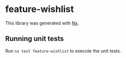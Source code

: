 # feature-wishlist

This library was generated with [Nx](https://nx.dev).

## Running unit tests

Run `nx test feature-wishlist` to execute the unit tests.

